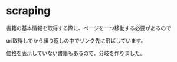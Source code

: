 # scraping
書籍の基本情報を取得する際に、ページを一つ移動する必要があるので

url取得してから繰り返しの中でリンク先に飛ばしています。

価格を表示していない書籍もあるので、分岐を作りました。

